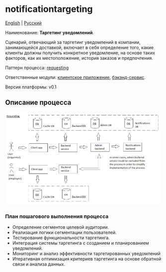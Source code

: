 # notificationtargeting

[English](notificationtargeting.md) | [Русский](notificationtargeting.ru.md)

Наименование: **Таргетинг уведомлений**.

Сценарий, отвечающий за таргетинг уведомлений в компании, занимающейся доставкой, включает в себя определение того, какие клиенты должны получить конкретное уведомление, на основе таких факторов, как их местоположение, история заказов и предпочтения.

Паттерн процесса: [requesting](../../processpatterns/requesting.ru.md)

Ответственные модули: [клиентское приложение](../../frontend/managerclient.md), [бэкэнд-сервис](../../backend/managerbackend.md).

Версия платформы: v0.1

## Описание процесса

![requesting_overall](../../img/processpatterns/requesting_overall.png)

### План пошагового выполнения процесса

- Определение сегментов целевой аудитории.
- Реализация логики сегментации пользователей.
- Тестирование функциональности таргетинга.
- Интеграция системы таргетинга с созданием и планированием уведомлений.
- Мониторинг и анализ эффективности таргетированных уведомлений
- Итеративная оптимизация критериев таргетинга на основе обратной связи и анализа данных.
